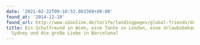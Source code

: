 ```yaml
---
date: '2021-02-22T09:10:52.003360+00:00'
found_at: '2014-12-18'
found_url: http://www.o2online.de/tarife/landingpages/global-friends/details/
title: Ein Schulfreund in Wien, eine Tante in London, eine Urlaubsbekanntschaft in
  Sydney und die große Liebe in Barcelona?
---
```

